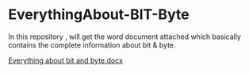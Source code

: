 # EverythingAbout-BIT-Byte

In this repository , will get the word document attached which basically contains the complete information about bit & byte.

[Everything about bit and byte.docx](https://github.com/vijaytripathi553/EverythingAbout-BIT-Byte/files/9494125/Everything.about.bit.and.byte.docx)
